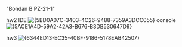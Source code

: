 "Bohdan B PZ-21-1" 

hw2
IDE
![{5BD0A07C-3403-4C26-9488-7359A3DCC055}](https://github.com/user-attachments/assets/2c7b4c1d-c9a1-4a63-bf3c-e16ec8b09a98)
console
![{5ACE1A4D-59A2-42A3-B676-B3DB530647D9}](https://github.com/user-attachments/assets/8ecd2cec-98eb-48c4-a93b-464c82534cf0)


hw3
![{6344ED13-EC35-40BF-9186-5178EAB42507}](https://github.com/user-attachments/assets/b22c0e1e-c845-477c-9d75-054a8b645f50)
